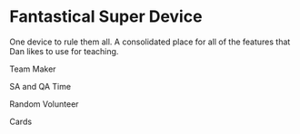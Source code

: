 # Fantastical Super Device

One device to rule them all. A consolidated place for all of the features that Dan likes to use for teaching.

Team Maker

SA and QA Time

Random Volunteer

Cards

